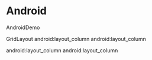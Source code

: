 # Android
AndroidDemo

GridLayout
android:layout_column
android:layout_column

android:layout_column
android:layout_column